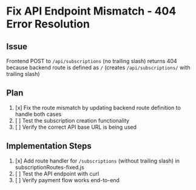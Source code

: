 # Fix API Endpoint Mismatch - 404 Error Resolution

## Issue
Frontend POST to `/api/subscriptions` (no trailing slash) returns 404 because backend route is defined as `/` (creates `/api/subscriptions/` with trailing slash)

## Plan
1. [x] Fix the route mismatch by updating backend route definition to handle both cases
2. [ ] Test the subscription creation functionality
3. [ ] Verify the correct API base URL is being used

## Implementation Steps
1. [x] Add route handler for `/subscriptions` (without trailing slash) in subscriptionRoutes-fixed.js
2. [ ] Test the API endpoint with curl
3. [ ] Verify payment flow works end-to-end
